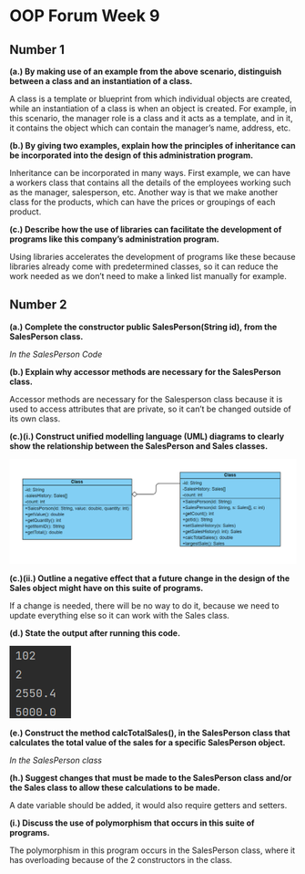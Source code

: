 # OOP Forum Week 9

## Number 1

**(a.) By making use of an example from the above scenario, distinguish between a class and an instantiation of a class.**

A class is a template or blueprint from which individual objects are created, while an instantiation of a class is when an object is created. For example, in this scenario, the manager role is a class and it acts as a template, and in it, it contains the object which can contain the manager’s name, address, etc.



**(b.) By giving two examples, explain how the principles of inheritance can be incorporated into the design of this administration program.**

Inheritance can be incorporated in many ways. First example, we can have a workers class that contains all the details of the employees working such as the manager, salesperson, etc. Another way is that we make another class for the products, which can have the prices or groupings of each product.



**(c.) Describe how the use of libraries can facilitate the development of programs like this company’s administration program.**

Using libraries accelerates the development of programs like these because libraries already come with predetermined classes, so it can reduce the work needed as we don’t need to make a linked list manually for example.


## Number 2

**(a.) Complete the constructor public SalesPerson(String id), from the SalesPerson class.**

*In the SalesPerson Code*



**(b.) Explain why accessor methods are necessary for the SalesPerson class.**

Accessor methods are necessary for the Salesperson class because it is used to access attributes that are private, so it can’t be changed outside of its own class.



**(c.)(i.) Construct unified modelling language (UML) diagrams to clearly show the relationship between the SalesPerson and Sales classes.**

![UML](images/UMLDiagram.png)



**(c.)(ii.) Outline a negative effect that a future change in the design of the Sales object might have on this suite of programs.**

If a change is needed, there will be no way to do it, because we need to update everything else so it can work with the Sales class.



**(d.) State the output after running this code.**

![output](images/Results.png)



**(e.) Construct the method calcTotalSales(), in the SalesPerson class that calculates the total value of the sales for a specific SalesPerson object.**

*In the SalesPerson class*



**(h.) Suggest changes that must be made to the SalesPerson class and/or the Sales class to allow these calculations to be made.**

A date variable should be added, it would also require getters and setters.



**(i.) Discuss the use of polymorphism that occurs in this suite of programs.**

The polymorphism in this program occurs in the SalesPerson class, where it has overloading because of the 2 constructors in the class.
